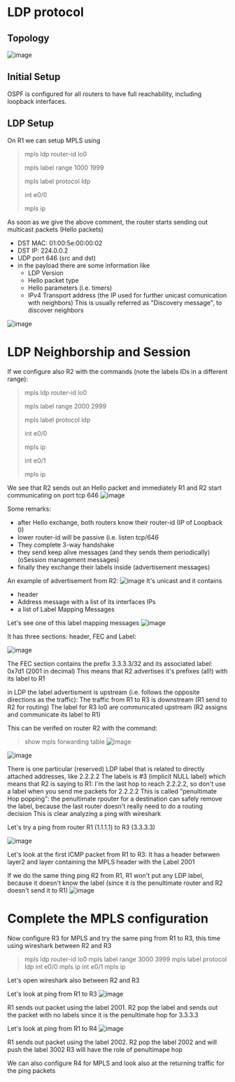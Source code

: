 # LDP protocol

## Topology
![image](https://user-images.githubusercontent.com/17289045/147063746-099854a6-0a24-4a4e-aa40-10572fe077b1.png)

## Initial Setup
OSPF is configured for all routers to have full reachability, including loopback interfaces.

## LDP Setup
On R1 we can setup MPLS using 

> mpls ldp router-id lo0
> 
> mpls label range 1000 1999
> 
> mpls label protocol ldp
> 
> int e0/0
> 
> mpls ip

As soon as we give the above comment, the router starts sending out multicast packets (Hello packets)
- DST MAC: 01:00:5e:00:00:02
- DST IP: 224.0.0.2
- UDP port 646 (src and dst)
- in the payload there are some information like
  - LDP Version
  - Hello packet type
  - Hello parameters (i.e. timers)
  - IPv4 Transport address (the IP used for further unicast comunication with neighbors)
 This is usually referred as "Discovery message", to discover neighbors
 
![image](https://user-images.githubusercontent.com/17289045/147068650-20a24bdd-97b3-4e5d-bfd3-3f7fbbb02f23.png)

# LDP Neighborship and Session 
If we configure also R2 with the commands (note the labels IDs in a different range):

> mpls ldp router-id lo0
> 
> mpls label range 2000 2999
> 
> mpls label protocol ldp
> 
> int e0/0
> 
> mpls ip
> 
> int e0/1
> 
> mpls ip

We see that R2 sends out an Hello packet and immediately R1 and R2 start communicating on port tcp 646
![image](https://user-images.githubusercontent.com/17289045/147071449-e472db73-20e0-4f42-a36d-24bb52079cf1.png)

Some remarks:
- after Hello exchange, both routers know their router-id (IP of Loopback 0)
- lower router-id will be passive (i.e. listen tcp/646
- They complete 3-way handshake
- they send keep alive messages (and they sends them periodically) (oSession management messages)
- finally they exchange their labels inside (advertisement messages)

An example of advertisement from R2:
![image](https://user-images.githubusercontent.com/17289045/147072421-cd59e7b0-790f-41b3-870a-2ec563c1229f.png)
It's unicast and it contains 
- header
- Address message with a list of its interfaces IPs
- a list of Label Mapping Messages

Let's see one of this label mapping messages
![image](https://user-images.githubusercontent.com/17289045/147073007-98ef1ec8-672c-4260-a29c-6f1f8a920a56.png)

It has three sections: header, FEC and Label:

![image](https://user-images.githubusercontent.com/17289045/147073129-0c02e26f-e35e-4e9e-9049-7ac3fddd6057.png)

The FEC section contains the prefix 3.3.3.3/32 and its associated label: 0x7d1 (2001 in decimal)
This means that R2 advertises it's prefixes (all!) with its label to R1

in LDP the label advertisment is upstream (i.e. follows the opposite directions as the traffic):
The traffic from R1 to R3 is downstream (R1 send to R2 for routing)
The label for R3 lo0 are communicated upstream (R2 assigns and communicate its label to R1)

This can be verifed on router R2 with the command:
> show mpls forwarding table
![image](https://user-images.githubusercontent.com/17289045/147073972-655468ed-0e12-4e26-8d1c-d524a8d6f17c.png)


![image](https://user-images.githubusercontent.com/17289045/147073933-a013b420-eaeb-43b0-8043-49080b3fadff.png)



There is one particular (reserved) LDP label that is related to directly attached addresses, like 2.2.2.2
The labels is #3 (implicit NULL label) which means that R2 is saying to R1: I'm the last hop to reach 2.2.2.2, so don't use a label when you send me packets for 2.2.2.2
This is called "penultimate Hop popping": the penultimate rpouter for a destination can safely remove the label, because the last router doesn't really need to do a routing decision
This is clear analyzing a ping with wireshark

Let's try a ping from router R1 (1.1.1.1) to R3 (3.3.3.3)

![image](https://user-images.githubusercontent.com/17289045/147074510-206003e9-d80c-4734-8e06-8428247fae33.png)

Let's look at the first ICMP packet from R1 to R3:
It has a header betwwen layer2 and layer containing the MPLS header with the Label 2001

If we do the same thing ping R2 from R1, R1 won't put any LDP label, because it doesn't know the label (since it is the penultimate router and R2 doesn't send it to R1)
![image](https://user-images.githubusercontent.com/17289045/147075693-6cd32636-6950-42c7-8093-9a520a9c428f.png)

# Complete the MPLS configuration

Now configure R3 for MPLS and try the same ping from R1 to R3, this time using wireshark between R2 and R3

> mpls ldp router-id lo0
> mpls label range 3000 3999
> mpls label protocol ldp
> int e0/0
> mpls ip
> int e0/1
> mpls ip

Let's open wireshark also between R2 and R3

Let's look at ping from R1 to R3
![image](https://user-images.githubusercontent.com/17289045/147076538-26f237c8-89ac-450b-94e2-597712aece36.png)

R1 sends out packet using the label 2001.
R2 pop the label and sends out the packet with no labels since it is the penultimate hop for 3.3.3.3

Let's look at ping from R1 to R4
![image](https://user-images.githubusercontent.com/17289045/147076706-d5a063f6-747b-42d5-b668-a872451ee483.png)

R1 sends out packet using the label 2002.
R2 pop the label 2002 and will push the label 3002 
R3 will have the role of penultimape hop

We can also configure R4 for MPLS and look also at the returning traffic for the ping packets


